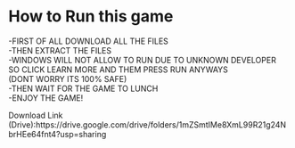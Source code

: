
<h1>How to Run this game</h1>
<p >-FIRST OF ALL DOWNLOAD ALL THE FILES <br> -THEN EXTRACT THE FILES <br> -WINDOWS WILL NOT ALLOW TO RUN DUE TO UNKNOWN DEVELOPER SO CLICK LEARN MORE AND THEM PRESS RUN ANYWAYS<br>(DONT WORRY ITS 100% SAFE) <br> -THEN WAIT FOR THE GAME TO LUNCH <br> -ENJOY THE GAME!</p>

<p>Download Link (Drive):https://drive.google.com/drive/folders/1mZSmtIMe8XmL99R21g24NbrHEe64fnt4?usp=sharing</p>
